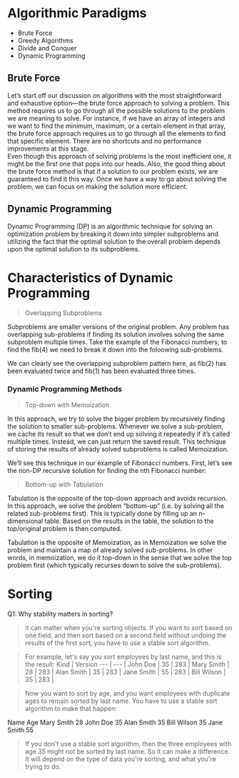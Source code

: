 # Algorithmic Paradigms
* Brute Force
* Greedy Algorithms
* Divide and Conquer
* Dynamic Programming

## Brute Force
Let’s start off our discussion on algorithms with the most straightforward and exhaustive option—the brute force approach to solving a problem. This method requires us to go through all the possible solutions to the problem we are meaning to solve. For instance, if we have an array of integers and we want to find the minimum, maximum, or a certain element in that array, the brute force approach requires us to go through all the elements to find that specific element. There are no shortcuts and no performance improvements at this stage.
<br>
Even though this approach of solving problems is the most inefficient one, it might be the first one that pops into our heads. Also, the good thing about the brute force method is that if a solution to our problem exists, we are guaranteed to find it this way. Once we have a way to go about solving the problem, we can focus on making the solution more efficient.

## Dynamic Programming
Dynamic Programming (DP) is an algorithmic technique for solving an optimization problem by breaking it down into simpler subproblems and utilizing the fact that the optimal solution to the overall problem depends upon the optimal solution to its subproblems.

# Characteristics of Dynamic Programming
> Overlapping Subproblems

Subproblems are smaller versions of the original problem. Any problem has overlapping sub-problems if finding its solution involves solving the same subproblem multiple times. Take the example of the Fibonacci numbers; to find the fib(4)
we need to break it down into the foloowing sub-problems.

We can clearly see the overlapping subproblem pattern here, as fib(2) has been evaluated twice and fib(1) has been evaluated three times.

### Dynamic Programming Methods

> Top-down with Memoization

In this approach, we try to solve the bigger problem by recursively finding the solution to smaller sub-problems. Whenever we solve a sub-problem, we cache its result so that we don’t end up solving it repeatedly if it’s called multiple times. Instead, we can just return the saved result. This technique of storing the results of already solved subproblems is called Memoization.

We’ll see this technique in our example of Fibonacci numbers. First, let’s see the non-DP recursive solution for finding the nth Fibonacci number:

> Bottom-up with Tabulation

Tabulation is the opposite of the top-down approach and avoids recursion. In this approach, we solve the problem “bottom-up” (i.e. by solving all the related sub-problems first). This is typically done by filling up an n-dimensional table. Based on the results in the table, the solution to the top/original problem is then computed.

Tabulation is the opposite of Memoization, as in Memoization we solve the problem and maintain a map of already solved sub-problems. In other words, in memoization, we do it top-down in the sense that we solve the top problem first (which typically recurses down to solve the sub-problems).

# Sorting
Q1: Why stability matters in sorting?
> it can matter when you're sorting objects. If you want to sort based on one field, and then sort based on a second field without undoing the results of the first sort, you have to use a stable sort algorithm.

> For example, let's say you sort employees by last name, and this is the result:
Kind | Version
--- | --- |
John Doe  | 35 | 283 |
Mary Smith | 28 | 283 |
Alan Smith | 35 | 283 |
Jane Smith  | 55 | 283 |
Bill Wilson   | 35 | 283 |

> Now you want to sort by age, and you want employees with duplicate ages to remain sorted by last name. You have to use a stable sort algorithm to make that happen:

Name                  Age
Mary Smith          28
John Doe             35
Alan Smith           35
Bill Wilson            35
Jane Smith           55

> If you don't use a stable sort algorithm, then the three employees with age 35 might not be sorted by last name. So it can make a difference. It will depend on the type of data you're sorting, and what you're trying to do.